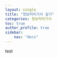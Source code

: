 ```yaml
---
layout: single
title: "정보처리기사 실기"
categories: 정보처리기사
toc: true
author_profile: true
sidebar:
    nav: "docs"
---
```


test